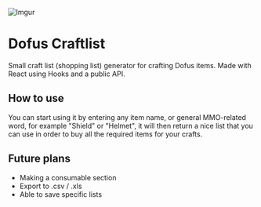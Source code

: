 ![Imgur](https://i.imgur.com/aIwibMt.gif)

# Dofus Craftlist

Small craft list (shopping list) generator for crafting Dofus items. Made with React using Hooks and a public API.

## How to use

You can start using it by entering any item name, or general MMO-related word, for example "Shield" or "Helmet", it will then return a nice list that you can use in order to buy all the required items for your crafts.

## Future plans

- Making a consumable section
- Export to .csv / .xls
- Able to save specific lists
